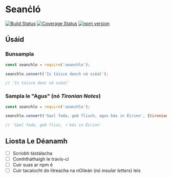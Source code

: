 # Seanċló
[![Build Status](https://travis-ci.org/ancamcheachta/seanchlo.svg?branch=master)](https://travis-ci.org/ancamcheachta/seanchlo)
[![Coverage Status](https://coveralls.io/repos/github/ancamcheachta/seanchlo/badge.svg?branch=master)](https://coveralls.io/github/ancamcheachta/seanchlo?branch=master)
[![npm version](https://badge.fury.io/js/seanchlo.svg)](https://badge.fury.io/js/seanchlo)

## Úsáid
### Bunsampla
```javascript
const seanchlo = require('seanchlo');

seanchlo.convert('Is túisce deoch ná scéal');

// 'Is túisce deoċ ná scéal'
```

### Sampla le "Agus" (nó *Tironian Notes*)
```javascript
const seanchlo = require('seanchlo');

seanchlo.convert('Saol fada, gob fliuch, agus bás in Éirinn', {tironianNotes: true});

// 'Saol fada, gob fliuċ, ⁊ bás in Éirinn'
```

## Liosta Le Déanamh
* [ ] Scríobh tástálacha
* [ ] Comhtháthaigh le travis-ci
* [ ] Cuir suas ar npm é
* [ ] Cuir tacaíocht do litreacha na nOileán (nó *insular letters*) leis